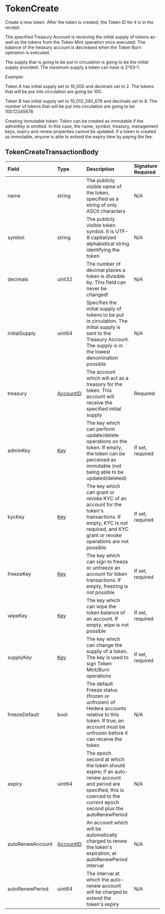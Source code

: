 # TokenCreate

Create a new token. After the token is created, the Token ID for it is in the receipt.

The specified Treasury Account is receiving the initial supply of tokens as-well as the tokens from the Token Mint operation once executed. The balance of the treasury account is decreased when the Token Burn operation is executed.

The supply that is going to be put in circulation is going to be the initial supply provided. The maximum supply a token can have is 2^63-1.

Example:

Token A has initial supply set to 10\_000 and decimals set to 2. The tokens that will be put into circulation are going be 100.

Token B has initial supply set to 10\_012\_345\_678 and decimals set to 8. The number of tokens that will be put into circulation are going to be 100.12345678

Creating immutable token: Token can be created as immutable if the adminKey is omitted. In this case, the name, symbol, treasury, management keys, expiry and renew properties cannot be updated. If a token is created as immutable, anyone is able to extend the expiry time by paying the fee.

## TokenCreateTransactionBody

| Field | Type | Description | Signature Required |
| :--- | :--- | :--- | :--- |
| name | string | The publicly visible name of the token, specified as a string of only ASCII characters | N/A |
| symbol | string | The publicly visible token symbol. It is UTF-8 capitalized alphabetical string identifying the token | N/A |
| decimals | uint32 | The number of decimal places a token is divisible by. This field can never be changed! | N/A |
| initialSupply | uint64 | Specifies the initial supply of tokens to be put in circulation. The initial supply is sent to the Treasury Account. The supply is in the lowest denomination possible | N/A |
| treasury | [AccountID](../basic-types/accountid.md) | The account which will act as a treasury for the token. This account will receive the specified initial supply | Required |
| adminKey | [Key](../basic-types/key.md) | The key which can perform update/delete operations on the token. If empty, the token can be perceived as immutable \(not being able to be updated/deleted\) | If set, required |
| kycKey | [Key](../basic-types/key.md) | The key which can grant or revoke KYC of an account for the token's transactions. If empty, KYC is not required, and KYC grant or revoke operations are not possible. | If set, required |
| freezeKey | [Key](../basic-types/key.md) | The key which can sign to freeze or unfreeze an account for token transactions. If empty, freezing is not possible | If set, required |
| wipeKey | [Key](../basic-types/key.md) | The key which can wipe the token balance of an account. If empty, wipe is not possible | If set, required |
| supplyKey | [Key](../basic-types/key.md) | The key which can change the supply of a token. The key is used to sign Token Mint/Burn operations | If set, required |
| freezeDefault | bool | The default Freeze status \(frozen or unfrozen\) of Hedera accounts relative to this token. If true, an account must be unfrozen before it can receive the token | N/A |
| expiry | uint64 | The epoch second at which the token should expire; if an auto-renew account and period are specified, this is coerced to the current epoch second plus the autoRenewPeriod | N/A |
| autoRenewAccount | [AccountID](../basic-types/accountid.md) | An account which will be automatically charged to renew the token's expiration, at autoRenewPeriod interval | N/A |
| autoRenewPeriod | uint64 | The interval at which the auto-renew account will be charged to extend the token's expiry | N/A |

